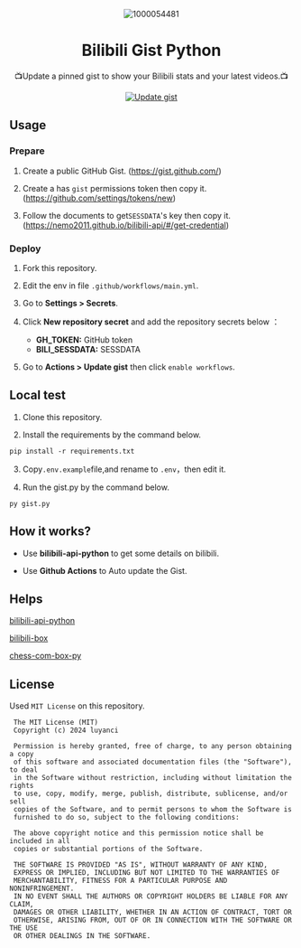 <div align="center">

![1000054481](https://github.com/luyanci/bili-gist/assets/68143180/98f8a656-921c-4545-a754-86fc93173b69)

# Bilibili Gist Python

📺Update a pinned gist to show your Bilibili stats and your latest videos.📺

[![Update gist](https://github.com/luyanci/bilibili-gist-py/actions/workflows/main.yml/badge.svg)](https://github.com/luyanci/bilibili-gist-py/actions/workflows/main.yml)

</div>

## Usage
### Prepare
1. Create a public GitHub Gist. (https://gist.github.com/)

1. Create a has `gist` permissions token then copy it. (https://github.com/settings/tokens/new)

1. Follow the documents to get`SESSDATA`'s key then copy it.(https://nemo2011.github.io/bilibili-api/#/get-credential)

### Deploy

1. Fork this repository.

2. Edit the env in file `.github/workflows/main.yml`.

3. Go to **Settings > Secrets**.

4. Click **New repository secret** and add the repository secrets below ：
   - **GH_TOKEN:**  GitHub token
   - **BILI_SESSDATA:** SESSDATA

5. Go to **Actions > Update gist** then click `enable workflows`.

## Local test

1. Clone this repository.

2. Install the requirements by the command below.

```
pip install -r requirements.txt
```

3. Copy`.env.example`file,and rename to `.env`，then edit it.

4. Run the gist.py by the command below.

```
py gist.py
```

## How it works?

 - Use **bilibili-api-python** to get some details on bilibili.

 - Use **Github Actions** to Auto update the Gist.

## Helps
[bilibili-api-python](https://github.com/nemo2011/bilibili-api)

[bilibili-box](https://github.com/KeJunMao/bilibili-box)

[chess-com-box-py](https://github.com/sciencepal/chess-com-box-py)

## License

Used `MIT License` on this repository.
```
 The MIT License (MIT)
 Copyright (c) 2024 luyanci

 Permission is hereby granted, free of charge, to any person obtaining a copy
 of this software and associated documentation files (the "Software"), to deal
 in the Software without restriction, including without limitation the rights
 to use, copy, modify, merge, publish, distribute, sublicense, and/or sell
 copies of the Software, and to permit persons to whom the Software is
 furnished to do so, subject to the following conditions:

 The above copyright notice and this permission notice shall be included in all
 copies or substantial portions of the Software.

 THE SOFTWARE IS PROVIDED "AS IS", WITHOUT WARRANTY OF ANY KIND,
 EXPRESS OR IMPLIED, INCLUDING BUT NOT LIMITED TO THE WARRANTIES OF
 MERCHANTABILITY, FITNESS FOR A PARTICULAR PURPOSE AND NONINFRINGEMENT.
 IN NO EVENT SHALL THE AUTHORS OR COPYRIGHT HOLDERS BE LIABLE FOR ANY CLAIM,
 DAMAGES OR OTHER LIABILITY, WHETHER IN AN ACTION OF CONTRACT, TORT OR
 OTHERWISE, ARISING FROM, OUT OF OR IN CONNECTION WITH THE SOFTWARE OR THE USE
 OR OTHER DEALINGS IN THE SOFTWARE.
```